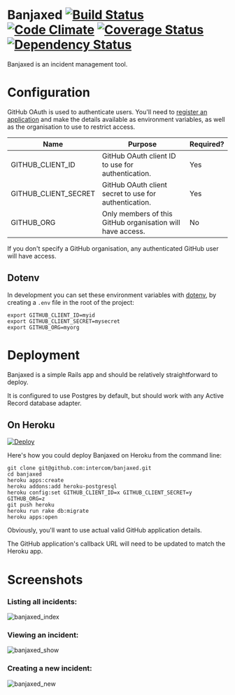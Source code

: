 # Banjaxed [![Build Status](https://travis-ci.org/intercom/banjaxed.svg?branch=master)](https://travis-ci.org/intercom/banjaxed) [![Code Climate](https://codeclimate.com/github/intercom/banjaxed.png)](https://codeclimate.com/github/intercom/banjaxed) [![Coverage Status](https://coveralls.io/repos/intercom/banjaxed/badge.png)](https://coveralls.io/r/intercom/banjaxed) [![Dependency Status](https://gemnasium.com/intercom/banjaxed.png)](https://gemnasium.com/intercom/banjaxed)

Banjaxed is an incident management tool.


# Configuration

GitHub OAuth is used to authenticate users. You'll need to [register an application](https://github.com/settings/applications/new) and make the details available as environment variables, as well as the organisation to use to restrict access.

| Name                 | Purpose                                                    | Required? |
| -------------------- | ---------------------------------------------------------- | --------- |
| GITHUB_CLIENT_ID     | GitHub OAuth client ID to use for authentication.          | Yes       |
| GITHUB_CLIENT_SECRET | GitHub OAuth client secret to use for authentication.      | Yes       |
| GITHUB_ORG           | Only members of this GitHub organisation will have access. | No        |

If you don't specify a GitHub organisation, any authenticated GitHub user will have access.


## Dotenv

In development you can set these environment variables with [dotenv](https://github.com/bkeepers/dotenv), by creating a `.env` file in the root of the project:

```
export GITHUB_CLIENT_ID=myid
export GITHUB_CLIENT_SECRET=mysecret
export GITHUB_ORG=myorg
```


# Deployment

Banjaxed is a simple Rails app and should be relatively straightforward to deploy.

It is configured to use Postgres by default, but should work with any Active Record database adapter.


## On Heroku

[![Deploy](https://www.herokucdn.com/deploy/button.png)](https://heroku.com/deploy)

Here's how you could deploy Banjaxed on Heroku from the command line:

```
git clone git@github.com:intercom/banjaxed.git
cd banjaxed
heroku apps:create
heroku addons:add heroku-postgresql
heroku config:set GITHUB_CLIENT_ID=x GITHUB_CLIENT_SECRET=y GITHUB_ORG=z
git push heroku
heroku run rake db:migrate
heroku apps:open
```

Obviously, you'll want to use actual valid GitHub application details.

The GitHub application's callback URL will need to be updated to match the Heroku app.


# Screenshots

### Listing all incidents:

![banjaxed_index](https://cloud.githubusercontent.com/assets/432189/4662923/e3adcc62-5536-11e4-8553-adcdbd6e38ad.png)

### Viewing an incident:

![banjaxed_show](https://cloud.githubusercontent.com/assets/432189/4662925/e3cf2ede-5536-11e4-85ec-ba76abc45854.png)

### Creating a new incident:

![banjaxed_new](https://cloud.githubusercontent.com/assets/432189/4662924/e3c8e204-5536-11e4-96be-b85bda235a2b.png)
